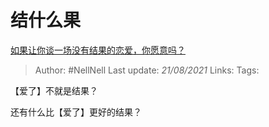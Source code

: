 # 结什么果
[如果让你谈一场没有结果的恋爱，你愿意吗？](https://www.zhihu.com/question/396715090/answer/1368270583)

> Author: #NellNell
Last update: *21/08/2021*
Links:
Tags:

【爱了】不就是结果？

还有什么比【爱了】更好的结果？
